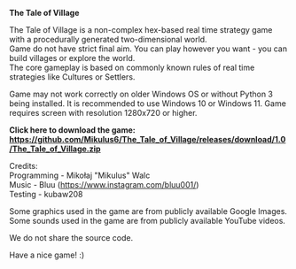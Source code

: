 **The Tale of Village**

The Tale of Village is a non-complex hex-based real time strategy game with a procedurally generated two-dimensional world.  
Game do not have strict final aim. You can play however you want - you can build villages or explore the world.  
The core gameplay is based on commonly known rules of real time strategies like Cultures or Settlers.  
  
Game may not work correctly on older Windows OS or without Python 3 being installed. It is recommended to use Windows 10 or Windows 11.
Game requires screen with resolution 1280x720 or higher.  
  
**Click here to download the game: https://github.com/Mikulus6/The_Tale_of_Village/releases/download/1.0/The_Tale_of_Village.zip**
  
Credits:  
Programming - Mikołaj "Mikulus" Walc  
Music - Bluu (https://www.instagram.com/bluu001/)  
Testing - kubaw208  
  
Some graphics used in the game are from publicly available Google Images.  
Some sounds used in the game are from publicly available YouTube videos.  
  
We do not share the source code.  
  
Have a nice game! :)  
